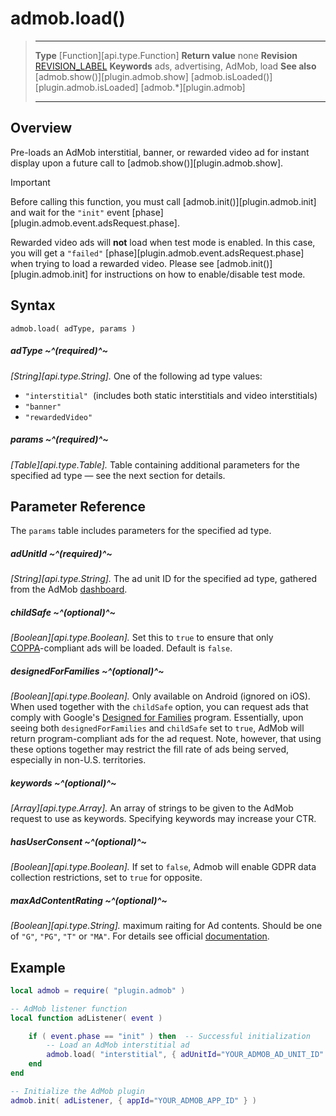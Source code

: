 # admob.load()

> --------------------- ------------------------------------------------------------------------------------------
> __Type__              [Function][api.type.Function]
> __Return value__      none
> __Revision__          [REVISION_LABEL](REVISION_URL)
> __Keywords__          ads, advertising, AdMob, load
> __See also__          [admob.show()][plugin.admob.show]
>						[admob.isLoaded()][plugin.admob.isLoaded]
>						[admob.*][plugin.admob]
> --------------------- ------------------------------------------------------------------------------------------


## Overview

Pre-loads an AdMob interstitial, banner, or rewarded video ad for instant display upon a future call to [admob.show()][plugin.admob.show].


<div class="guide-notebox-imp">
<div class="notebox-title-imp">Important</div>

Before calling this function, you must call [admob.init()][plugin.admob.init] and wait for the `"init"` event [phase][plugin.admob.event.adsRequest.phase].

</div>

<div class="docs-tip-outer docs-tip-color-alert">
<div class="docs-tip-inner-left">
<div class="fa fa-exclamation-circle" style="font-size: 35px;"></div>
</div>
<div class="docs-tip-inner-right">

Rewarded video ads will __not__ load when test mode is enabled. In this case, you will get a `"failed"` [phase][plugin.admob.event.adsRequest.phase] when trying to load a rewarded video. Please see [admob.init()][plugin.admob.init] for instructions on how to enable/disable test mode.

</div>
</div>


## Syntax

    admob.load( adType, params )

##### adType ~^(required)^~
_[String][api.type.String]._ One of the following ad type values:

* `"interstitial"` &nbsp;(includes both static interstitials and video interstitials)
* `"banner"`
* `"rewardedVideo"`

##### params ~^(required)^~
_[Table][api.type.Table]._ Table containing additional parameters for the specified ad type — see the next section for details.


## Parameter Reference

The `params` table includes parameters for the specified ad type.

##### adUnitId ~^(required)^~
_[String][api.type.String]._ The ad unit ID for the specified ad type, gathered from the AdMob [dashboard](https://www.google.com/admob/).

##### childSafe ~^(optional)^~
_[Boolean][api.type.Boolean]._ Set this to `true` to ensure that only <nobr>[COPPA](https://www.ftc.gov/enforcement/rules/rulemaking-regulatory-reform-proceedings/childrens-online-privacy-protection-rule)-compliant</nobr> ads will be loaded. Default is `false`.

##### designedForFamilies ~^(optional)^~
_[Boolean][api.type.Boolean]._ Only available on Android (ignored on iOS). When used together with the `childSafe` option, you can request ads that comply with Google's [Designed for Families](https://developer.android.com/distribute/googleplay/families/about.html) program. Essentially, upon seeing both `designedForFamilies` and `childSafe` set to `true`, AdMob will return <nobr>program-compliant</nobr> ads for the ad request. Note, however, that using these options together may restrict the fill rate of ads being served, especially in <nobr>non-U.S.</nobr> territories.

##### keywords ~^(optional)^~
_[Array][api.type.Array]._ An array of strings to be given to the AdMob request to use as keywords. Specifying keywords may increase your CTR.

##### hasUserConsent ~^(optional)^~
_[Boolean][api.type.Boolean]._ If set to `false`, Admob will enable GDPR data collection restrictions, set to `true` for opposite.

##### maxAdContentRating ~^(optional)^~
_[Boolean][api.type.String]._ maximum raiting for Ad contents. Should be one of `"G"`, `"PG"`, `"T"` or `"MA"`. For details see official [documentation](https://developers.google.com/admob/android/targeting#ad_content_filtering).


## Example

``````lua
local admob = require( "plugin.admob" )

-- AdMob listener function
local function adListener( event )

	if ( event.phase == "init" ) then  -- Successful initialization
		-- Load an AdMob interstitial ad
		admob.load( "interstitial", { adUnitId="YOUR_ADMOB_AD_UNIT_ID" } )
	end
end

-- Initialize the AdMob plugin
admob.init( adListener, { appId="YOUR_ADMOB_APP_ID" } )
``````
